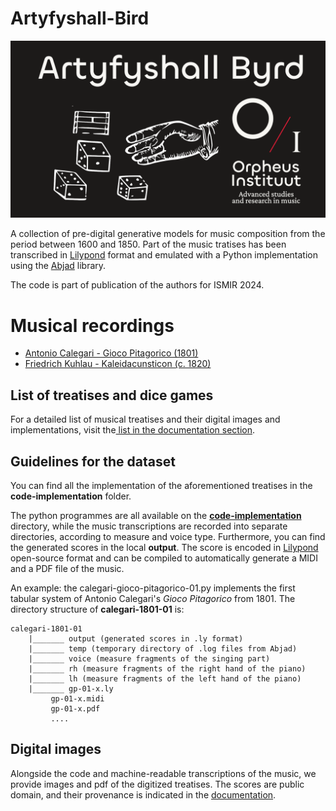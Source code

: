 # Artyfyshall-Bird

![artyfyshall_byrd_thumb](./figs/thumbnail_212_NicholasCornia.png)

A collection of pre-digital generative models for music composition from the period between 1600 and 1850. 
Part of the music tratises has been transcribed in [Lilypond](https://lilypond.org/) format and emulated with a Python implementation using the [Abjad](https://abjad.github.io/) library.

The code is part of publication of the authors for ISMIR 2024. 

# Musical recordings

- [Antonio Calegari - Gioco Pitagorico (1801)](https://www.youtube.com/watch?v=X-PgYczfM8s)
- [ Friedrich Kuhlau - Kaleidacunsticon (c. 1820)](https://youtu.be/5k1VQtYZHWk)

## List of treatises and dice games

For a detailed list of musical treatises and their digital images and implementations, visit the[ list in the documentation section](./documentation/treatises_list.md).

## Guidelines for the dataset

You can find all the implementation of the aforementioned treatises in the **code-implementation** folder. 

The python programmes are all available on the [**code-implementation**](./code-implementation) directory, while the music transcriptions are recorded into separate directories, according to measure and voice type. Furthermore, you can find the generated scores in the local **output**. The score is encoded in [Lilypond](https://lilypond.org/) open-source format and can be compiled to automatically generate a MIDI and a PDF file of the music.
  
An example: the calegari-gioco-pitagorico-01.py implements the first tabular system of Antonio Calegari's *Gioco Pitagorico* from 1801. The directory structure of **calegari-1801-01** is:

```
calegari-1801-01
	|_______ output (generated scores in .ly format)
	|_______ temp (temporary directory of .log files from Abjad)
	|_______ voice (measure fragments of the singing part)
	|_______ rh (measure fragments of the right hand of the piano)
	|_______ lh (measure fragments of the left hand of the piano)
	|_______ gp-01-x.ly
		 gp-01-x.midi
		 gp-01-x.pdf
		 ....
```

## Digital images

Alongside the code and machine-readable transcriptions of the music, we provide images and pdf of the digitized treatises. The scores are public domain, and their provenance is indicated in the [documentation](./documentation/treatises_list.md).

